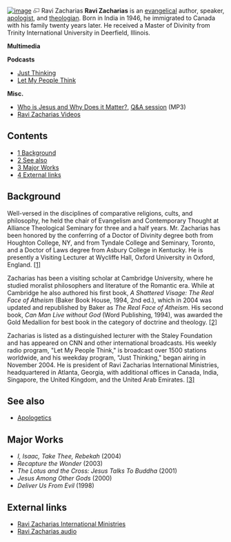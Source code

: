 [![image](images/thumb/b/b7/Rzach.jpg/180px-Rzach.jpg)](http://www.theopedia.com/File:Rzach.jpg)
[![image](data:image/png;base64,iVBORw0KGgoAAAANSUhEUgAAAA8AAAALCAAAAACFLIiAAAAAAnRSTlMA/1uRIrUAAABPSURBVAjXY/j///+5vXDwjAHIr26ZAgXZe8H8a/+hoIcw/9nevdVL9+79DuPvzQYZFPUezu8BMZLXgkExnD8HAu6hqv//n+HZVjD4DuUDAKlChD3fj6aPAAAAAElFTkSuQmCC)](http://www.theopedia.com/File:Rzach.jpg "Enlarge")
Ravi Zacharias
**Ravi Zacharias** is an
[evangelical](Evangelicalism "Evangelicalism") author, speaker,
[apologist](Apologetics "Apologetics"), and
[theologian](Theologian "Theologian"). Born in India in 1946, he
immigrated to Canada with his family twenty years later. He
received a Master of Divinity from Trinity International University
in Deerfield, Illinois.

**Multimedia**

**Podcasts**

-   [Just Thinking](http://www.rzim.org/rss/RSS-JT.aspx)
-   [Let My People Think](http://www.rzim.org/rss/RSS-LMPT.aspx)

**Misc.**

-   [Who is Jesus and Why Does it Matter?](http://www.veritas.org/mediafiles/A92HARV03.mp3),
    [Q&A session](http://www.veritas.org/mediafiles/A92HARV04.mp3)
    (MP3)
-   [Ravi Zacharias Videos](http://thegospelcoalition.org/blogs/justintaylor/2009/10/12/ravi-zacharias-videos/)

## Contents

-   [1 Background](#Background)
-   [2 See also](#See_also)
-   [3 Major Works](#Major_Works)
-   [4 External links](#External_links)

## Background

Well-versed in the disciplines of comparative religions, cults, and
philosophy, he held the chair of Evangelism and Contemporary
Thought at Alliance Theological Seminary for three and a half
years. Mr. Zacharias has been honored by the conferring of a Doctor
of Divinity degree both from Houghton College, NY, and from Tyndale
College and Seminary, Toronto, and a Doctor of Laws degree from
Asbury College in Kentucky. He is presently a Visiting Lecturer at
Wycliffe Hall, Oxford University in Oxford, England.
[[1]](http://www.rzim.org/ravi.php)

Zacharias has been a visiting scholar at Cambridge University,
where he studied moralist philosophers and literature of the
Romantic era. While at Cambridge he also authored his first book,
*A Shattered Visage: The Real Face of Atheism* (Baker Book House,
1994, 2nd ed.), which in 2004 was updated and republished by Baker
as *The Real Face of Atheism*. His second book,
*Can Man Live without God* (Word Publishing, 1994), was awarded the
Gold Medallion for best book in the category of doctrine and
theology. [[2]](http://www.rzim.org/ravi.php)

Zacharias is listed as a distinguished lecturer with the Staley
Foundation and has appeared on CNN and other international
broadcasts. His weekly radio program, "Let My People Think," is
broadcast over 1500 stations worldwide, and his weekday program,
"Just Thinking," began airing in November 2004. He is president of
Ravi Zacharias International Ministries, headquartered in Atlanta,
Georgia, with additional offices in Canada, India, Singapore, the
United Kingdom, and the United Arab Emirates.
[[3]](http://www.rzim.org/ravi.php)

## See also

-   [Apologetics](Apologetics "Apologetics")

## Major Works

-   *I, Isaac, Take Thee, Rebekah* (2004)
-   *Recapture the Wonder* (2003)
-   *The Lotus and the Cross: Jesus Talks To Buddha* (2001)
-   *Jesus Among Other Gods* (2000)
-   *Deliver Us From Evil* (1998)

## External links

-   [Ravi Zacharias International Ministries](http://www.rzim.org/)
-   [Ravi Zacharias audio](http://www.oneplace.com/ministries/let_my_people_think/)



